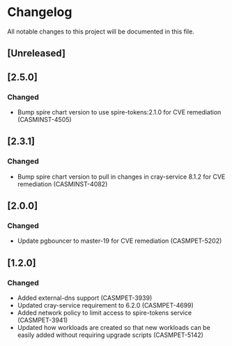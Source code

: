 # Changelog
All notable changes to this project will be documented in this file.

## [Unreleased]

## [2.5.0]
### Changed
- Bump spire chart version to use spire-tokens:2.1.0 for CVE remediation (CASMINST-4505)

## [2.3.1]
### Changed
- Bump spire chart version to pull in changes in cray-service 8.1.2 for CVE remediation (CASMINST-4082)

## [2.0.0]
### Changed
- Update pgbouncer to master-19 for CVE remediation (CASMPET-5202)

## [1.2.0]
### Changed
- Added external-dns support (CASMPET-3939)
- Updated cray-service requirement to 6.2.0 (CASMPET-4699)
- Added network policy to limit access to spire-tokens service (CASMPET-3941)
- Updated how workloads are created so that new workloads can be easily added
  without requiring upgrade scripts (CASMPET-5142)
